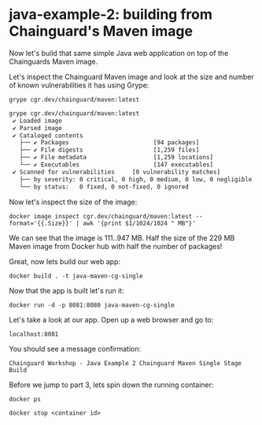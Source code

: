 # java-example-2: building from Chainguard's Maven image
Now let's build that same simple Java web application on top of the Chainguards Maven image.

Let's inspect the Chainguard Maven image and look at the size and number of known vulnerabilities it has using Grype:

`grype cgr.dev/chainguard/maven:latest`

```bash
grype cgr.dev/chainguard/maven:latest
 ✔ Loaded image                                                                                                      cgr.dev/chainguard/maven:latest
 ✔ Parsed image                                                              sha256:cb22a936c3138a0a2f6073ea0066239e9015ceb158e82ab7b609cf7c4ba768de
 ✔ Cataloged contents                                                               4a2d917ee1e289820d920d302b33f9146bb34c16a786f06dbea4b070aca36c58
   ├── ✔ Packages                        [94 packages]
   ├── ✔ File digests                    [1,259 files]
   ├── ✔ File metadata                   [1,259 locations]
   └── ✔ Executables                     [147 executables]
 ✔ Scanned for vulnerabilities     [0 vulnerability matches]
   ├── by severity: 0 critical, 0 high, 0 medium, 0 low, 0 negligible
   └── by status:   0 fixed, 0 not-fixed, 0 ignored
```

Now let's inspect the size of the image:

`docker image inspect cgr.dev/chainguard/maven:latest --format='{{.Size}}' | awk '{print $1/1024/1024 " MB"}'`

We can see that the image is 111..947 MB. Half the size of the 229 MB Maven image from Docker hub with half the number of packages!

Great, now lets build our web app:

`docker build . -t java-maven-cg-single`

Now that the app is built let's run it:

`docker run -d -p 8081:8080 java-maven-cg-single`

Let's take a look at our app. Open up a web browser and go to:

`localhost:8081`

You should see a message confirmation:

`Chainguard Workshop - Java Example 2 Chainguard Maven Single Stage Build`

Before we jump to part 3, lets spin down the running container:

`docker ps`

`docker stop <container id>`